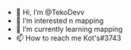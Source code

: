 - 👋 Hi, I’m @TekoDevv
- 👀 I’m interested n mapping 
- 🌱 I’m currently learning mapping
- 📫 How to reach me Kot's#3743

<!---
TekoDevv/TekoDevv is a ✨ special ✨ repository because its `README.md` (this file) appears on your GitHub profile.
You can click the Preview link to take a look at your changes.
--->
